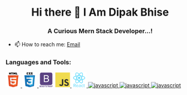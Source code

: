 <h1 align="center">Hi there 👋 I Am Dipak Bhise </h1>

<h3 align="center">  A Curious Mern Stack Developer...! </h3>




<!-- - 🔭 I’m currently working on 
- 🌱 I’m currently 
- 👯 I’m looking to collaborate on ...
- 🤔 I’m looking for help with ...
- 💬 Ask me about ... -->
- 📫 How to reach me: <a href="mailto:dipakbhise420@gmail.com">Email</a> 

<h3 align="left">Languages and Tools:</h3>
<p align="left"> 
 <a href="https://www.djangoproject.com/" target="_blank"> <img src="https://raw.githubusercontent.com/devicons/devicon/master/icons/html5/html5-original-wordmark.svg" alt="html5" width="40" height="40"/> </a> <a href="https://www.adobe.com/in/products/illustrator.html" target="_blank"><img src="https://raw.githubusercontent.com/devicons/devicon/master/icons/css3/css3-original-wordmark.svg" alt="css3" width="40" height="40"/> </a> <img src="https://raw.githubusercontent.com/devicons/devicon/master/icons/bootstrap/bootstrap-plain-wordmark.svg" alt="bootstrap" width="40" height="40"/> </a> <a href="https://www.w3schools.com/css/" target="_blank"> <img src="https://raw.githubusercontent.com/devicons/devicon/master/icons/javascript/javascript-original.svg" alt="javascript" width="40" height="40"/> </a> <a href="https://reactjs.org/" target="_blank"> <img src="https://raw.githubusercontent.com/devicons/devicon/master/icons/react/react-original-wordmark.svg" alt="react" width="40" height="40"/>  <img src="https://img.shields.io/badge/Node.js-339933?style=for-the-badge&logo=nodedotjs&logoColor=white" alt="javascript" width="120" height="40"/> <img src="https://img.shields.io/badge/Express.js-000000?style=for-the-badge&logo=express&logoColor=white" alt="javascript" width="120" height="40"/> <img src="https://img.shields.io/badge/MongoDB-white?style=for-the-badge&logo=mongodb&logoColor=4EA94B" alt="javascript" width="120" height="40"/> </a> </p>
 
 


